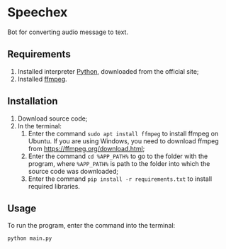 # Speechex
Bot for converting audio message to text.

## Requirements

1. Installed interpreter [Python](https://www.python.org/downloads/), downloaded from the official site;
2. Installed [ffmpeg](https://ffmpeg.org/download.html).

## Installation

1. Download source code;
3. In the terminal:
   1. Enter the command `sudo apt install ffmpeg` to install ffmpeg on Ubuntu. If you are using Windows, you need to download ffmpeg from https://ffmpeg.org/download.html;
   2. Enter the command `cd %APP_PATH%` to go to the folder with the program, where `%APP_PATH%` is path to the folder into which the source code was downloaded;
   3. Enter the command `pip install -r requirements.txt` to install required libraries.

## Usage

To run the program, enter the command into the terminal: 

`python main.py`
